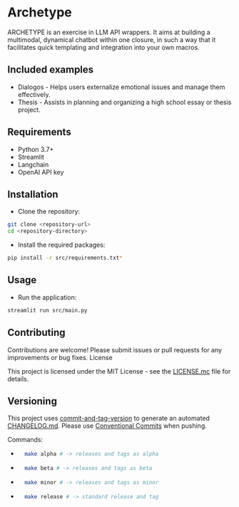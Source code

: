 # Archetype

ARCHETYPE is an exercise in LLM API wrappers.
It aims at building a multimodal, dynamical chatbot within one closure, in such a way that it facilitates quick templating and integration into your own macros.

## Included examples

* Dialogos - Helps users externalize emotional issues and manage them effectively.
* Thesis - Assists in planning and organizing a high school essay or thesis project.

## Requirements

* Python 3.7+
* Streamlit
* Langchain
* OpenAI API key

## Installation

* Clone the repository:
```bash
git clone <repository-url>
cd <repository-directory>
```

* Install the required packages:
```bash
pip install -r src/requirements.txt*
```

## Usage

* Run the application:
```bash
streamlit run src/main.py
```
## Contributing

Contributions are welcome! Please submit issues or pull requests for any improvements or bug fixes.
License

This project is licensed under the MIT License - see the [LICENSE.mc](LICENSE.md) file for details.

## Versioning

This project uses [commit-and-tag-version](https://github.com/absolute-version/commit-and-tag-version) to generate an automated [CHANGELOG.md](CHANGELOG.md).
Please use [Conventional Commits](https://www.conventionalcommits.org/en/v1.0.0/#summary) when pushing.

Commands:

* ```bash
    make alpha # -> releases and tags as alpha
    ```

* ```bash
    make beta # -> releases and tags as beta
    ```

* ```bash
    make minor # -> releases and tags as minor
    ```

* ```bash
    make release # -> standard release and tag
    ```
